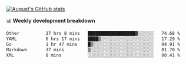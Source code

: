 
[![August's GitHub stats](https://github-readme-stats.vercel.app/api?username=zou-weidong&show_icons=true&theme=radical)](https://github.com/zou-weidong)


📊 **Weekly development breakdown**
<!--START_SECTION:waka-->

```txt
Other          27 hrs 8 mins   ██████████████████▓░░░░░░   74.68 %
YAML           6 hrs 17 mins   ████▒░░░░░░░░░░░░░░░░░░░░   17.29 %
Go             1 hr 47 mins    █▒░░░░░░░░░░░░░░░░░░░░░░░   04.91 %
Markdown       37 mins         ▒░░░░░░░░░░░░░░░░░░░░░░░░   01.70 %
XML            8 mins          ░░░░░░░░░░░░░░░░░░░░░░░░░   00.41 %
```

<!--END_SECTION:waka-->
